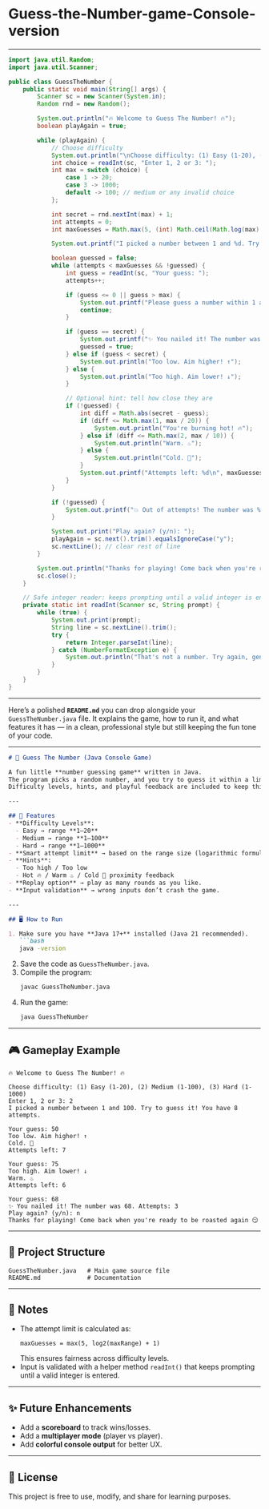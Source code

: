 # Guess-the-Number-game-Console-version
---
```java
import java.util.Random;
import java.util.Scanner;

public class GuessTheNumber {
    public static void main(String[] args) {
        Scanner sc = new Scanner(System.in);
        Random rnd = new Random();

        System.out.println("🔥 Welcome to Guess The Number! 🔥");
        boolean playAgain = true;

        while (playAgain) {
            // Choose difficulty
            System.out.println("\nChoose difficulty: (1) Easy (1-20), (2) Medium (1-100), (3) Hard (1-1000)");
            int choice = readInt(sc, "Enter 1, 2 or 3: ");
            int max = switch (choice) {
                case 1 -> 20;
                case 3 -> 1000;
                default -> 100; // medium or any invalid choice
            };

            int secret = rnd.nextInt(max) + 1;
            int attempts = 0;
            int maxGuesses = Math.max(5, (int) Math.ceil(Math.log(max) / Math.log(2)) + 1); // suggested limit

            System.out.printf("I picked a number between 1 and %d. Try to guess it! You have %d attempts.\n", max, maxGuesses);

            boolean guessed = false;
            while (attempts < maxGuesses && !guessed) {
                int guess = readInt(sc, "Your guess: ");
                attempts++;

                if (guess <= 0 || guess > max) {
                    System.out.printf("Please guess a number within 1 and %d. Attempt wasted!\n", max);
                    continue;
                }

                if (guess == secret) {
                    System.out.printf("✨ You nailed it! The number was %d. Attempts: %d\n", secret, attempts);
                    guessed = true;
                } else if (guess < secret) {
                    System.out.println("Too low. Aim higher! ↑");
                } else {
                    System.out.println("Too high. Aim lower! ↓");
                }

                // Optional hint: tell how close they are
                if (!guessed) {
                    int diff = Math.abs(secret - guess);
                    if (diff <= Math.max(1, max / 20)) {
                        System.out.println("You're burning hot! 🔥");
                    } else if (diff <= Math.max(2, max / 10)) {
                        System.out.println("Warm. ♨️");
                    } else {
                        System.out.println("Cold. 🥶");
                    }
                    System.out.printf("Attempts left: %d\n", maxGuesses - attempts);
                }
            }

            if (!guessed) {
                System.out.printf("💥 Out of attempts! The number was %d. Better luck next time.\n", secret);
            }

            System.out.print("Play again? (y/n): ");
            playAgain = sc.next().trim().equalsIgnoreCase("y");
            sc.nextLine(); // clear rest of line
        }

        System.out.println("Thanks for playing! Come back when you're ready to be roasted again 😏");
        sc.close();
    }

    // Safe integer reader: keeps prompting until a valid integer is entered
    private static int readInt(Scanner sc, String prompt) {
        while (true) {
            System.out.print(prompt);
            String line = sc.nextLine().trim();
            try {
                return Integer.parseInt(line);
            } catch (NumberFormatException e) {
                System.out.println("That's not a number. Try again, genius. 💀");
            }
        }
    }
}
```
---
Here’s a polished **`README.md`** you can drop alongside your `GuessTheNumber.java` file. It explains the game, how to run it, and what features it has — in a clean, professional style but still keeping the fun tone of your code.  

---

```markdown
# 🎲 Guess The Number (Java Console Game)

A fun little **number guessing game** written in Java.  
The program picks a random number, and you try to guess it within a limited number of attempts.  
Difficulty levels, hints, and playful feedback are included to keep things interesting. 🔥

---

## 🚀 Features
- **Difficulty Levels**:
  - Easy → range **1–20**
  - Medium → range **1–100**
  - Hard → range **1–1000**
- **Smart attempt limit** → based on the range size (logarithmic formula).
- **Hints**:
  - Too high / Too low
  - Hot 🔥 / Warm ♨️ / Cold 🥶 proximity feedback
- **Replay option** → play as many rounds as you like.
- **Input validation** → wrong inputs don’t crash the game.

---

## 🖥️ How to Run

1. Make sure you have **Java 17+** installed (Java 21 recommended).
   ```bash
   java -version
   ```
2. Save the code as `GuessTheNumber.java`.
3. Compile the program:
   ```bash
   javac GuessTheNumber.java
   ```
4. Run the game:
   ```bash
   java GuessTheNumber
   ```

---

## 🎮 Gameplay Example

```
🔥 Welcome to Guess The Number! 🔥

Choose difficulty: (1) Easy (1-20), (2) Medium (1-100), (3) Hard (1-1000)
Enter 1, 2 or 3: 2
I picked a number between 1 and 100. Try to guess it! You have 8 attempts.

Your guess: 50
Too low. Aim higher! ↑
Cold. 🥶
Attempts left: 7

Your guess: 75
Too high. Aim lower! ↓
Warm. ♨️
Attempts left: 6

Your guess: 68
✨ You nailed it! The number was 68. Attempts: 3
Play again? (y/n): n
Thanks for playing! Come back when you're ready to be roasted again 😏
```

---

## 📂 Project Structure
```
GuessTheNumber.java   # Main game source file
README.md             # Documentation
```

---

## 🧠 Notes
- The attempt limit is calculated as:
  ```
  maxGuesses = max(5, log2(maxRange) + 1)
  ```
  This ensures fairness across difficulty levels.
- Input is validated with a helper method `readInt()` that keeps prompting until a valid integer is entered.

---

## ✨ Future Enhancements
- Add a **scoreboard** to track wins/losses.
- Add a **multiplayer mode** (player vs player).
- Add **colorful console output** for better UX.

---

## 📜 License
This project is free to use, modify, and share for learning purposes.
```

